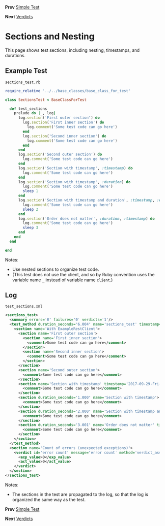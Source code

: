 <!--- GENERATED FILE, DO NOT EDIT --->
**Prev** [Simple Test](./Test.md)

**Next** [Verdicts](./Verdicts.md)


# Sections and Nesting

This page shows test sections, including nesting, timestamps, and durations.

## Example Test

<code>sections_test.rb</code>
```ruby
require_relative '../../base_classes/base_class_for_test'

class SectionsTest < BaseClassForTest

  def test_sections
    prelude do |_, log|
      log.section('First outer section') do
        log.section('First inner section') do
          log.comment('Some test code can go here')
        end
        log.section('Second inner section') do
          log.comment('Some test code can go here')
        end
      end
      log.section('Second outer section') do
        log.comment('Some test code can go here')
      end
      log.section('Section with timestamp', :timestamp) do
        log.comment('Some test code can go here')
      end
      log.section('Section with timestamp', :duration) do
        log.comment('Some test code can go here')
        sleep 1
      end
      log.section('Section with timestamp and duration', :timestamp, :duration) do
        log.comment('Some test code can go here')
        sleep 2
      end
      log.section('Order does not matter', :duration, :timestamp) do
        log.comment('Some test code can go here')
        sleep 3
      end
    end
  end

end
```

Notes:

- Use nested sections to organize test code.
- (This test does not use the client, and so by Ruby convention uses the variable name `_` instead of variable name `client`.)

## Log

<code>test_sections.xml</code>
```xml
<sections_test>
  <summary errors='0' failures='0' verdicts='1'/>
  <test_method duration_seconds='6.004' name='sections_test' timestamp='2017-09-29-Fri-16.26.49.531'>
    <section name='With ExampleRestClient'>
      <section name='First outer section'>
        <section name='First inner section'>
          <comment>Some test code can go here</comment>
        </section>
        <section name='Second inner section'>
          <comment>Some test code can go here</comment>
        </section>
      </section>
      <section name='Second outer section'>
        <comment>Some test code can go here</comment>
      </section>
      <section name='Section with timestamp' timestamp='2017-09-29-Fri-16.26.49.533'>
        <comment>Some test code can go here</comment>
      </section>
      <section duration_seconds='1.000' name='Section with timestamp'>
        <comment>Some test code can go here</comment>
      </section>
      <section duration_seconds='2.000' name='Section with timestamp and duration' timestamp='2017-09-29-Fri-16.26.50.534'>
        <comment>Some test code can go here</comment>
      </section>
      <section duration_seconds='3.001' name='Order does not matter' timestamp='2017-09-29-Fri-16.26.52.535'>
        <comment>Some test code can go here</comment>
      </section>
    </section>
  </test_method>
  <section name='Count of errors (unexpected exceptions)'>
    <verdict id='error count' message='error count' method='verdict_assert_equal?' outcome='passed' volatile='true'>
      <exp_value>0</exp_value>
      <act_value>0</act_value>
    </verdict>
  </section>
</sections_test>
```

Notes:

- The sections in the test are propagated to the log, so that the log is organized the same way as the test.

**Prev** [Simple Test](./Test.md)

**Next** [Verdicts](./Verdicts.md)

